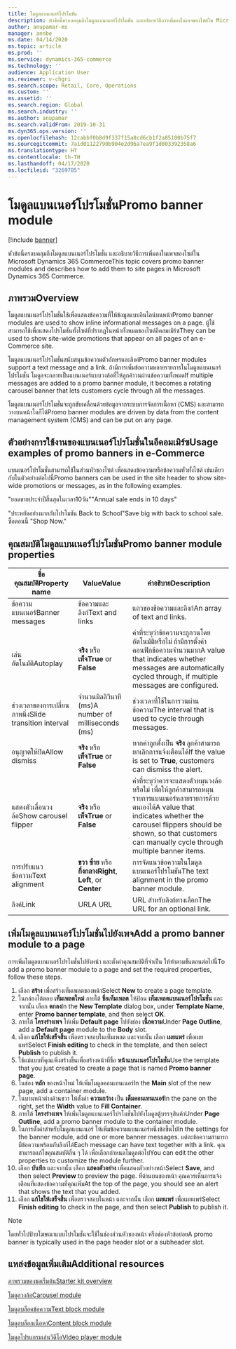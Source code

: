 ```yaml
---
title: โมดูลแบนเนอร์โปรโมชั่น
description: หัวข้อนี้ครอบคลุมถึงโมดูลแบนเนอร์โปรโมชั่น และอธิบายวิธีการเพิ่มลงในเพจของไซต์ใน Microsoft Dynamics 365 Commerce
author: anupamar-ms
manager: annbe
ms.date: 04/14/2020
ms.topic: article
ms.prod: ''
ms.service: dynamics-365-commerce
ms.technology: ''
audience: Application User
ms.reviewer: v-chgri
ms.search.scope: Retail, Core, Operations
ms.custom: ''
ms.assetid: ''
ms.search.region: Global
ms.search.industry: ''
ms.author: anupamar
ms.search.validFrom: 2019-10-31
ms.dyn365.ops.version: ''
ms.openlocfilehash: 12cabbf0b8d9f337f15a8cd6cb1f2a85100b75f7
ms.sourcegitcommit: 7a1d01122790b904e2d96a7ea9f1d003392358a6
ms.translationtype: HT
ms.contentlocale: th-TH
ms.lasthandoff: 04/17/2020
ms.locfileid: "3269785"
---
```

# <a name="promo-banner-module"></a><span data-ttu-id="8546c-103">โมดูลแบนเนอร์โปรโมชั่น</span><span class="sxs-lookup"><span data-stu-id="8546c-103">Promo banner module</span></span>


[!include [banner](includes/banner.md)]

<span data-ttu-id="8546c-104">หัวข้อนี้ครอบคลุมถึงโมดูลแบนเนอร์โปรโมชั่น และอธิบายวิธีการเพิ่มลงในเพจของไซต์ใน Microsoft Dynamics 365 Commerce</span><span class="sxs-lookup"><span data-stu-id="8546c-104">This topic covers promo banner modules and describes how to add them to site pages in Microsoft Dynamics 365 Commerce.</span></span>

## <a name="overview"></a><span data-ttu-id="8546c-105">ภาพรวม</span><span class="sxs-lookup"><span data-stu-id="8546c-105">Overview</span></span>

<span data-ttu-id="8546c-106">โมดูลแบนเนอร์โปรโมชั่นใช้เพื่อแสดงข้อความที่ให้ข้อมูลแบบอินไลน์บนหน้า</span><span class="sxs-lookup"><span data-stu-id="8546c-106">Promo banner modules are used to show inline informational messages on a page.</span></span> <span data-ttu-id="8546c-107">ผู้ใช้สามารถใช้เพื่อแสดงโปรโมชันทั้งไซต์ที่ปรากฏในหน้าทั้งหมดของไซต์อีคอมเมิร์ซ</span><span class="sxs-lookup"><span data-stu-id="8546c-107">They can be used to show site-wide promotions that appear on all pages of an e-Commerce site.</span></span> 

<span data-ttu-id="8546c-108">โมดูลแบนเนอร์โปรโมชั่นสนับสนุนข้อความตัวอักษรและลิงค์</span><span class="sxs-lookup"><span data-stu-id="8546c-108">Promo banner modules support a text message and a link.</span></span> <span data-ttu-id="8546c-109">ถ้ามีการเพิ่มข้อความหลายรายการในโมดูลแบนเนอร์โปรโมชั่น โมดูลจะกลายเป็นแบนเนอร์แบบวงล้อที่ให้ลูกค้าวนผ่านข้อความทั้งหมด</span><span class="sxs-lookup"><span data-stu-id="8546c-109">If multiple messages are added to a promo banner module, it becomes a rotating carousel banner that lets customers cycle through all the messages.</span></span> 

<span data-ttu-id="8546c-110">โมดูลแบนเนอร์โปรโมชั่นจะถูกขับเคลื่อนด้วยข้อมูลจากระบบการจัดการเนื้อหา (CMS) และสามารถวางบนหน้าใดก็ได้</span><span class="sxs-lookup"><span data-stu-id="8546c-110">Promo banner modules are driven by data from the content management system (CMS) and can be put on any page.</span></span>

## <a name="usage-examples-of-promo-banners-in-e-commerce"></a><span data-ttu-id="8546c-111">ตัวอย่างการใช้งานของแบนเนอร์โปรโมชั่นในอีคอมเมิร์ซ</span><span class="sxs-lookup"><span data-stu-id="8546c-111">Usage examples of promo banners in e-Commerce</span></span>

<span data-ttu-id="8546c-112">แบนเนอร์โปรโมชั่นสามารถใช้ในส่วนหัวของไซต์ เพื่อแสดงข้อความหรือข้อความทั่วทั้งไซต์ เช่นเดียวกับในตัวอย่างต่อไปนี้</span><span class="sxs-lookup"><span data-stu-id="8546c-112">Promo banners can be used in the site header to show site-wide promotions or messages, as in the following examples.</span></span>

<span data-ttu-id="8546c-113">"ยอดขายประจำปีสิ้นสุดในเวลา10วัน"</span><span class="sxs-lookup"><span data-stu-id="8546c-113">"Annual sale ends in 10 days"</span></span>

<span data-ttu-id="8546c-114">"ประหยัดอย่างมากกับโปรโมชัน Back to School</span><span class="sxs-lookup"><span data-stu-id="8546c-114">"Save big with back to school sale.</span></span> <span data-ttu-id="8546c-115">ซื้อตอนนี้ "</span><span class="sxs-lookup"><span data-stu-id="8546c-115">Shop Now."</span></span>

## <a name="promo-banner-module-properties"></a><span data-ttu-id="8546c-116">คุณสมบัติโมดูลแบนเนอร์โปรโมชั่น</span><span class="sxs-lookup"><span data-stu-id="8546c-116">Promo banner module properties</span></span>

| <span data-ttu-id="8546c-117">ชื่อคุณสมบัติ</span><span class="sxs-lookup"><span data-stu-id="8546c-117">Property name</span></span>             | <span data-ttu-id="8546c-118">Value</span><span class="sxs-lookup"><span data-stu-id="8546c-118">Value</span></span>                              | <span data-ttu-id="8546c-119">คำอธิบาย</span><span class="sxs-lookup"><span data-stu-id="8546c-119">Description</span></span> |
|---------------------------|------------------------------------|-------------|
| <span data-ttu-id="8546c-120">ข้อความแบนเนอร์</span><span class="sxs-lookup"><span data-stu-id="8546c-120">Banner messages</span></span>           | <span data-ttu-id="8546c-121">ข้อความและลิงก์</span><span class="sxs-lookup"><span data-stu-id="8546c-121">Text and links</span></span>                     | <span data-ttu-id="8546c-122">แถวของข้อความและลิงก์</span><span class="sxs-lookup"><span data-stu-id="8546c-122">An array of text and links.</span></span> |
| <span data-ttu-id="8546c-123">เล่นอัตโนมัติ</span><span class="sxs-lookup"><span data-stu-id="8546c-123">Autoplay</span></span>                  | <span data-ttu-id="8546c-124">**จริง** หรือ **เท็จ**</span><span class="sxs-lookup"><span data-stu-id="8546c-124">**True** or **False**</span></span>              | <span data-ttu-id="8546c-125">ค่าที่ระบุว่าข้อความจะถูกวนโดยอัตโนมัติหรือไม่ ถ้ามีการตั้งค่าคอนฟิกข้อความจำนวนมาก</span><span class="sxs-lookup"><span data-stu-id="8546c-125">A value that indicates whether messages are automatically cycled through, if multiple messages are configured.</span></span> |
| <span data-ttu-id="8546c-126">ช่วงเวลาของการเปลี่ยนภาพนิ่ง</span><span class="sxs-lookup"><span data-stu-id="8546c-126">Slide transition interval</span></span> | <span data-ttu-id="8546c-127">จำนวนมิลลิวินาที (ms)</span><span class="sxs-lookup"><span data-stu-id="8546c-127">A number of milliseconds (ms)</span></span>      | <span data-ttu-id="8546c-128">ช่วงเวลาที่ใช้ในการวนผ่านข้อความ</span><span class="sxs-lookup"><span data-stu-id="8546c-128">The interval that is used to cycle through messages.</span></span> |
| <span data-ttu-id="8546c-129">อนุญาตให้ปิด</span><span class="sxs-lookup"><span data-stu-id="8546c-129">Allow dismiss</span></span>             | <span data-ttu-id="8546c-130">**จริง** หรือ **เท็จ**</span><span class="sxs-lookup"><span data-stu-id="8546c-130">**True** or **False**</span></span>              | <span data-ttu-id="8546c-131">หากค่าถูกตั้งเป็น **จริง** ลูกค้าสามารถยกเลิกการแจ้งเตือนได้</span><span class="sxs-lookup"><span data-stu-id="8546c-131">If the value is set to **True**, customers can dismiss the alert.</span></span> |
| <span data-ttu-id="8546c-132">แสดงตัวเลื่อนวงล้อ</span><span class="sxs-lookup"><span data-stu-id="8546c-132">Show carousel flipper</span></span>     | <span data-ttu-id="8546c-133">**จริง** หรือ **เท็จ**</span><span class="sxs-lookup"><span data-stu-id="8546c-133">**True** or **False**</span></span>              | <span data-ttu-id="8546c-134">ค่าที่ระบุว่าควรจะแสดงตัวหมุนวงล้อหรือไม่ เพื่อให้ลูกค้าสามารถหมุนรายการแบนเนอร์หลายรายการด้วยตนเองได้</span><span class="sxs-lookup"><span data-stu-id="8546c-134">A value that indicates whether the carousel flippers should be shown, so that customers can manually cycle through multiple banner items.</span></span> |
| <span data-ttu-id="8546c-135">การปรับแนวข้อความ</span><span class="sxs-lookup"><span data-stu-id="8546c-135">Text alignment</span></span>            | <span data-ttu-id="8546c-136">**ขวา** **ซ้าย** หรือ **กึ่งกลาง**</span><span class="sxs-lookup"><span data-stu-id="8546c-136">**Right**, **Left**, or **Center**</span></span> | <span data-ttu-id="8546c-137">การจัดแนวข้อความในโมดูลแบนเนอร์โปรโมชัน</span><span class="sxs-lookup"><span data-stu-id="8546c-137">The text alignment in the promo banner module.</span></span> |
| <span data-ttu-id="8546c-138">ลิงค์</span><span class="sxs-lookup"><span data-stu-id="8546c-138">Link</span></span>                      | <span data-ttu-id="8546c-139">URL</span><span class="sxs-lookup"><span data-stu-id="8546c-139">A URL</span></span>                              | <span data-ttu-id="8546c-140">URL สำหรับลิงก์ทางเลือก</span><span class="sxs-lookup"><span data-stu-id="8546c-140">The URL for an optional link.</span></span> |

## <a name="add-a-promo-banner-module-to-a-page"></a><span data-ttu-id="8546c-141">เพิ่มโมดูลแบนเนอร์โปรโมชั่นไปยังเพจ</span><span class="sxs-lookup"><span data-stu-id="8546c-141">Add a promo banner module to a page</span></span> 

<span data-ttu-id="8546c-142">การเพิ่มโมดูลแบนเนอร์โปรโมชั่นไปยังหน้า และตั้งค่าคุณสมบัติที่จำเป็น ให้ทำตามขั้นตอนต่อไปนี้</span><span class="sxs-lookup"><span data-stu-id="8546c-142">To add a promo banner module to a page and set the required properties, follow these steps.</span></span>

1. <span data-ttu-id="8546c-143">เลือก **สร้าง** เพื่อสร้างเท็มเพลตของหน้า</span><span class="sxs-lookup"><span data-stu-id="8546c-143">Select **New** to create a page template.</span></span>
1. <span data-ttu-id="8546c-144">ในกล่องโต้ตอบ **เท็มเพลตใหม่** ภายใต้ **ชื่อเท็มเพลต** ให้ป้อน **เท็มเพลตแบนเนอร์โปรโมชั่น** และจากนั้น เลือก **ตกลง**</span><span class="sxs-lookup"><span data-stu-id="8546c-144">In the **New Template** dialog box, under **Template Name**, enter **Promo banner template**, and then select **OK**.</span></span>
1. <span data-ttu-id="8546c-145">ภายใต้ **โครงร่างเพจ** ให้เพิ่ม **Default page** ไปยังช่อง **เนื้อความ**</span><span class="sxs-lookup"><span data-stu-id="8546c-145">Under **Page Outline**, add a **Default page** module to the **Body** slot.</span></span> 
1. <span data-ttu-id="8546c-146">เลือก **แก้ไขให้เสร็จสิ้น** เพื่อตรวจสอบในเท็มเพลต และจากนั้น เลือก **เผยแพร่** เพื่อเผยแพร่</span><span class="sxs-lookup"><span data-stu-id="8546c-146">Select **Finish editing** to check in the template, and then select **Publish** to publish it.</span></span> 
1. <span data-ttu-id="8546c-147">ใช้แม่แบบที่คุณเพิ่งสร้างขึ้นเพื่อสร้างหน้าที่ชื่อ **หน้าแบนเนอร์โปรโมชั่น**</span><span class="sxs-lookup"><span data-stu-id="8546c-147">Use the template that you just created to create a page that is named **Promo banner page**.</span></span> 
1. <span data-ttu-id="8546c-148">ในช่อง **หลัก** ของหน้าใหม่ ให้เพิ่มโมดูลคอนเทนเนอร์</span><span class="sxs-lookup"><span data-stu-id="8546c-148">In the **Main** slot of the new page, add a container module.</span></span> 
1. <span data-ttu-id="8546c-149">ในบานหน้าต่างด้านขวา ให้ตั้งค่า **ความกว้าง** เป็น **เต็มคอนเทนเนอร์**</span><span class="sxs-lookup"><span data-stu-id="8546c-149">In the pane on the right, set the **Width** value to **Fill Container**.</span></span>
1. <span data-ttu-id="8546c-150">ภายใต้ **โครงร่างเพจ** ให้เพิ่มโมดูลแบนเนอร์โปรโมชั่นไปยังโมดูลตู้บรรจุสินค้า</span><span class="sxs-lookup"><span data-stu-id="8546c-150">Under **Page Outline**, add a promo banner module to the container module.</span></span>
1. <span data-ttu-id="8546c-151">ในการตั้งค่าสำหรับโมดูลแบนเนอร์ ให้เพิ่มข้อความแบนเนอร์หนึ่งข้อขึ้นไป</span><span class="sxs-lookup"><span data-stu-id="8546c-151">In the settings for the banner module, add one or more banner messages.</span></span> <span data-ttu-id="8546c-152">แต่ละข้อความสามารถมีข้อความพร้อมกับลิงก์ได้</span><span class="sxs-lookup"><span data-stu-id="8546c-152">Each message can have text together with a link.</span></span> <span data-ttu-id="8546c-153">คุณสามารถแก้ไขคุณสมบัติอื่น ๆ ได้ เพื่อเลือกกำหนดโมดูลต่อไป</span><span class="sxs-lookup"><span data-stu-id="8546c-153">You can edit the other properties to customize the module further.</span></span>
1. <span data-ttu-id="8546c-154">เลือก **บันทึก** และจากนั้น เลือก **แสดงตัวอย่าง** เพื่อแสดงตัวอย่างหน้า</span><span class="sxs-lookup"><span data-stu-id="8546c-154">Select **Save**, and then select **Preview** to preview the page.</span></span> <span data-ttu-id="8546c-155">ที่ด้านบนของหน้า คุณควรเห็นการแจ้งเตือนที่แสดงข้อความที่คุณเพิ่ม</span><span class="sxs-lookup"><span data-stu-id="8546c-155">At the top of the page, you should see an alert that shows the text that you added.</span></span>
1. <span data-ttu-id="8546c-156">เลือก **แก้ไขให้เสร็จสิ้น** เพื่อตรวจสอบในหน้า และจากนั้น เลือก **เผยแพร่** เพื่อเผยแพร่</span><span class="sxs-lookup"><span data-stu-id="8546c-156">Select **Finish editing** to check in the page, and then select **Publish** to publish it.</span></span> 

> [!NOTE]
> <span data-ttu-id="8546c-157">โดยทั่วไปป้ายโฆษณาแบบโปรโมชั่นจะใช้ในช่องส่วนหัวของหน้า หรือช่องหัวข้อย่อย</span><span class="sxs-lookup"><span data-stu-id="8546c-157">A promo banner is typically used in the page header slot or a subheader slot.</span></span>


## <a name="additional-resources"></a><span data-ttu-id="8546c-158">แหล่งข้อมูลเพิ่มเติม</span><span class="sxs-lookup"><span data-stu-id="8546c-158">Additional resources</span></span>

[<span data-ttu-id="8546c-159">ภาพรวมของชุดเริ่มต้น</span><span class="sxs-lookup"><span data-stu-id="8546c-159">Starter kit overview</span></span>](starter-kit-overview.md)

[<span data-ttu-id="8546c-160">โมดูลวงล้อ</span><span class="sxs-lookup"><span data-stu-id="8546c-160">Carousel module</span></span>](add-carousel.md)

[<span data-ttu-id="8546c-161">โมดูลบล็อคข้อความ</span><span class="sxs-lookup"><span data-stu-id="8546c-161">Text block module</span></span>](add-content-rich-block.md)

[<span data-ttu-id="8546c-162">โมดูลบล็อกเนื้อหา</span><span class="sxs-lookup"><span data-stu-id="8546c-162">Content block module</span></span>](add-hero-module.md)

[<span data-ttu-id="8546c-163">โมดูลโปรแกรมเล่นวิดีโอ</span><span class="sxs-lookup"><span data-stu-id="8546c-163">Video player module</span></span>](add-video-player.md)
